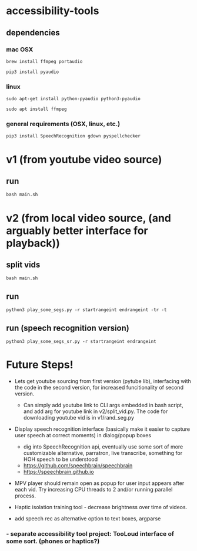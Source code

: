 # accessibility-tools

## dependencies 

### mac OSX

`brew install ffmpeg portaudio`

`pip3 install pyaudio`

### linux

`sudo apt-get install python-pyaudio python3-pyaudio`

`sudo apt install ffmpeg`

### general requirements (OSX, linux, etc.)

`pip3 install SpeechRecognition gdown pyspellchecker`

# v1 (from youtube video source)

## run 

`bash main.sh`


# v2 (from local video source, (and arguably better interface for playback))

## split vids

`bash main.sh`

## run

`python3 play_some_segs.py -r startrangeint endrangeint -tr -t`

## run (speech recognition version)

`python3 play_some_segs_sr.py -r startrangeint endrangeint`

# Future Steps!

- Lets get youtube sourcing from first version (pytube lib), interfacing with the code in the second version, for increased funcitionality of second version. 
  - Can simply add youtube link to CLI args embedded in bash script, and add arg for youtube link in v2/split_vid.py. The code for downloading youtube vid is in v1/rand_seg.py

- Display speech recognition interface (basically make it easier to capture user speech at correct moments) in dialog/popup boxes
  - dig into SpeechRecognition api, eventually use some sort of more customizable alternative, parratron, live transcribe, something for HOH speech to be understood
  -  https://github.com/speechbrain/speechbrain 
  -  https://speechbrain.github.io

- MPV player should remain open as popup for user input appears after each vid. Try increasing CPU threads to 2 and/or running parallel process.

- Haptic isolation training tool - decrease brightness over time of videos.

- add speech rec as alternative option to text boxes, argparse

### - separate accessibility tool project: TooLoud interface of some sort. (phones or haptics?)
